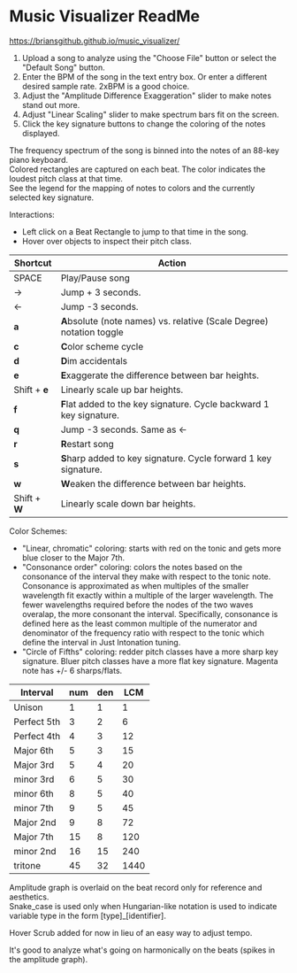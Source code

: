 ﻿# Music Visualizer ReadMe
https://briansgithub.github.io/music_visualizer/

1. Upload a song to analyze using the "Choose File" button or select the "Default Song" button.
2. Enter the BPM of the song in the text entry box. Or enter a different desired sample rate. 2xBPM is a good choice.  
3. Adjust the "Amplitude Difference Exaggeration" slider to make notes stand out more.  
4. Adjust "Linear Scaling" slider to make spectrum bars fit on the screen. 
5. Click the key signature buttons to  change the coloring of the notes displayed.  

The frequency spectrum of the song is binned into the notes of an 88-key piano keyboard.  
Colored rectangles are captured on each beat. The color indicates the loudest pitch class at that time.  
See the legend for the mapping of notes to colors and the currently selected key signature.  

Interactions: 
* Left click on a Beat Rectangle to jump to that time in the song.  
* Hover over objects to inspect their pitch class. 

| Shortcut | Action |  
| -------- | ------ |
|SPACE| Play/Pause song|  
|→ | Jump + 3 seconds. |  
|← | Jump -3 seconds. |
|**a** | **A**bsolute (note names) vs. relative (Scale Degree) notation toggle|  
|**c** | **C**olor scheme cycle|  
|**d** | **D**im accidentals|  
|**e** | **E**xaggerate the difference between bar heights.|
|Shift + **e** | Linearly scale up bar heights.|
|**f** | **F**lat added to the key signature. Cycle backward 1 key signature.|  
|**q** | Jump -3 seconds. Same as ←|  
|**r** | **R**estart song|  
|**s** | **S**harp added to key signature. Cycle forward 1 key signature.|  
|**w** | **W**eaken the difference between bar heights.|
|Shift + **W** | Linearly scale down bar heights.|

Color Schemes: 
* "Linear, chromatic" coloring: starts with red on the tonic and gets more blue closer to the Major 7th.
* "Consonance order" coloring: colors the notes based on the consonance of the interval they make with respect to the tonic note. Consonance is approximated as when multiples of the smaller wavelength fit exactly within a multiple of the larger wavelength. The fewer wavelengths required before the nodes of the two waves overalap, the more consonant the interval. Specifically, consonance is defined here as the least common multiple of the numerator and denominator of the frequency ratio with respect to the tonic which define the interval in Just Intonation tuning. 
* "Circle of Fifths" coloring: redder pitch classes have a more sharp key signature. Bluer pitch classes have a more flat key signature. Magenta note has +/- 6 sharps/flats. 

|Interval	    |num	|den	|LCM    |  
| ---------     | ----- | ----- | ----- |
|Unison         |   1	|1	    |1      | 
|Perfect 5th    |   3	|2	    |6      | 
|Perfect 4th    |	4	|3	    |12     | 
|Major 6th	    |   5	|3	    |15     | 
|Major 3rd	    |   5	|4	    |20     | 
|minor 3rd	    |   6	|5	    |30     | 
|minor 6th	    |   8	|5	    |40     | 
|minor 7th	    |   9	|5	    |45     | 
|Major 2nd	    |   9	|8	    |72     | 
|Major 7th	    |   15  |8	    |120    | 
|minor 2nd	    |   16  |15	    |240    | 
|tritone	    |   45	|32	    |1440   | 
  
Amplitude graph is overlaid on the beat record only for reference and aesthetics.  
Snake_case is used only when Hungarian-like notation is used to indicate variable type in the form [type]_[identifier].  

Hover Scrub added for now in lieu of an easy way to adjust tempo. 

It's good to analyze what's going on harmonically on the beats (spikes in the amplitude graph). 

